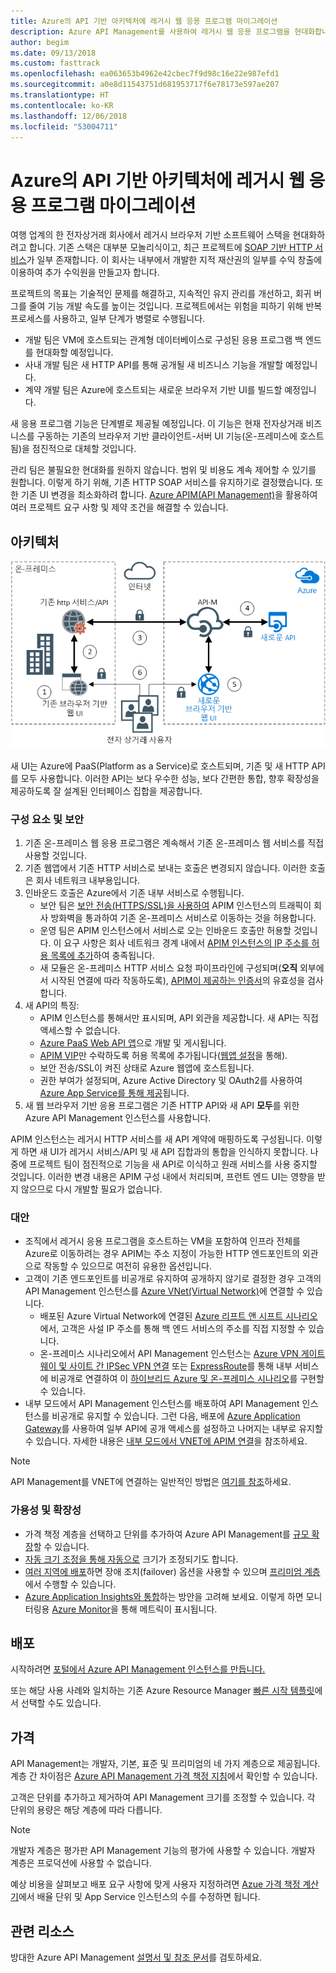 ```yaml
---
title: Azure의 API 기반 아키텍처에 레거시 웹 응용 프로그램 마이그레이션
description: Azure API Management를 사용하여 레거시 웹 응용 프로그램을 현대화합니다.
author: begim
ms.date: 09/13/2018
ms.custom: fasttrack
ms.openlocfilehash: ea063653b4962e42cbec7f9d98c16e22e987efd1
ms.sourcegitcommit: a0e8d11543751d681953717f6e78173e597ae207
ms.translationtype: HT
ms.contentlocale: ko-KR
ms.lasthandoff: 12/06/2018
ms.locfileid: "53004711"
---
```

# <a name="migrating-a-legacy-web-application-to-an-api-based-architecture-on-azure"></a>Azure의 API 기반 아키텍처에 레거시 웹 응용 프로그램 마이그레이션

여행 업계의 한 전자상거래 회사에서 레거시 브라우저 기반 소프트웨어 스택을 현대화하려고 합니다. 기존 스택은 대부분 모놀리식이고, 최근 프로젝트에 [SOAP 기반 HTTP 서비스][soap]가 일부 존재합니다. 이 회사는 내부에서 개발한 지적 재산권의 일부를 수익 창출에 이용하여 추가 수익원을 만들고자 합니다.

프로젝트의 목표는 기술적인 문제를 해결하고, 지속적인 유지 관리를 개선하고, 회귀 버그를 줄여 기능 개발 속도를 높이는 것입니다. 프로젝트에서는 위험을 피하기 위해 반복 프로세스를 사용하고, 일부 단계가 병렬로 수행됩니다.

* 개발 팀은 VM에 호스트되는 관계형 데이터베이스로 구성된 응용 프로그램 백 엔드를 현대화할 예정입니다.
* 사내 개발 팀은 새 HTTP API를 통해 공개될 새 비즈니스 기능을 개발할 예정입니다.
* 계약 개발 팀은 Azure에 호스트되는 새로운 브라우저 기반 UI를 빌드할 예정입니다.

새 응용 프로그램 기능은 단계별로 제공될 예정입니다. 이 기능은 현재 전자상거래 비즈니스를 구동하는 기존의 브라우저 기반 클라이언트-서버 UI 기능(온-프레미스에 호스트됨)을 점진적으로 대체할 것입니다.

관리 팀은 불필요한 현대화를 원하지 않습니다. 범위 및 비용도 계속 제어할 수 있기를 원합니다. 이렇게 하기 위해, 기존 HTTP SOAP 서비스를 유지하기로 결정했습니다. 또한 기존 UI 변경을 최소화하려 합니다. [Azure APIM(API Management)][apim]을 활용하여 여러 프로젝트 요구 사항 및 제약 조건을 해결할 수 있습니다.

## <a name="architecture"></a>아키텍처

![아키텍처 다이어그램][architecture]

새 UI는 Azure에 PaaS(Platform as a Service)로 호스트되며, 기존 및 새 HTTP API를 모두 사용합니다. 이러한 API는 보다 우수한 성능, 보다 간편한 통합, 향후 확장성을 제공하도록 잘 설계된 인터페이스 집합을 제공합니다.

### <a name="components-and-security"></a>구성 요소 및 보안

1. 기존 온-프레미스 웹 응용 프로그램은 계속해서 기존 온-프레미스 웹 서비스를 직접 사용할 것입니다.
2. 기존 웹앱에서 기존 HTTP 서비스로 보내는 호출은 변경되지 않습니다. 이러한 호출은 회사 네트워크 내부용입니다.
3. 인바운드 호출은 Azure에서 기존 내부 서비스로 수행됩니다.
    * 보안 팀은 [보안 전송(HTTPS/SSL)을 사용하여][apim-ssl] APIM 인스턴스의 트래픽이 회사 방화벽을 통과하여 기존 온-프레미스 서비스로 이동하는 것을 허용합니다.
    * 운영 팀은 APIM 인스턴스에서 서비스로 오는 인바운드 호출만 허용할 것입니다. 이 요구 사항은 회사 네트워크 경계 내에서 [APIM 인스턴스의 IP 주소를 허용 목록에 추가][apim-whitelist-ip]하여 충족됩니다.
    * 새 모듈은 온-프레미스 HTTP 서비스 요청 파이프라인에 구성되며(**오직** 외부에서 시작된 연결에 따라 작동하도록), [APIM이 제공하는 인증서][apim-mutualcert-auth]의 유효성을 검사합니다.
1. 새 API의 특징:
    * APIM 인스턴스를 통해서만 표시되며, API 외관을 제공합니다. 새 API는 직접 액세스할 수 없습니다.
    * [Azure PaaS Web API 앱][azure-api-apps]으로 개발 및 게시됩니다.
    * [APIM VIP][apim-faq-vip]만 수락하도록 허용 목록에 추가됩니다([웹앱 설정][azure-appservice-ip-restrict]을 통해).
    * 보안 전송/SSL이 켜진 상태로 Azure 웹앱에 호스트됩니다.
    * 권한 부여가 설정되며, Azure Active Directory 및 OAuth2를 사용하여 [Azure App Service를 통해 제공][azure-appservice-auth]됩니다.
2. 새 웹 브라우저 기반 응용 프로그램은 기존 HTTP API와 새 API **모두**를 위한 Azure API Management 인스턴스를 사용합니다.

APIM 인스턴스는 레거시 HTTP 서비스를 새 API 계약에 매핑하도록 구성됩니다. 이렇게 하면 새 UI가 레거시 서비스/API 및 새 API 집합과의 통합을 인식하지 못합니다. 나중에 프로젝트 팀이 점진적으로 기능을 새 API로 이식하고 원래 서비스를 사용 중지할 것입니다. 이러한 변경 내용은 APIM 구성 내에서 처리되며, 프런트 엔드 UI는 영향을 받지 않으므로 다시 개발할 필요가 없습니다.

### <a name="alternatives"></a>대안

* 조직에서 레거시 응용 프로그램을 호스트하는 VM을 포함하여 인프라 전체를 Azure로 이동하려는 경우 APIM는 주소 지정이 가능한 HTTP 엔드포인트의 외관으로 작동할 수 있으므로 여전히 유용한 옵션입니다.
* 고객이 기존 엔드포인트를 비공개로 유지하여 공개하지 않기로 결정한 경우 고객의 API Management 인스턴스를 [Azure VNet(Virtual Network)][azure-vnet]에 연결할 수 있습니다.
  * 배포된 Azure Virtual Network에 연결된 [Azure 리프트 앤 시프트 시나리오][azure-vm-lift-shift]에서, 고객은 사설 IP 주소를 통해 백 엔드 서비스의 주소를 직접 지정할 수 있습니다.
  * 온-프레미스 시나리오에서 API Management 인스턴스는 [Azure VPN 게이트웨이 및 사이트 간 IPSec VPN 연결][azure-vpn] 또는 [ExpressRoute][azure-er]를 통해 내부 서비스에 비공개로 연결하여 이 [하이브리드 Azure 및 온-프레미스 시나리오][azure-hybrid]를 구현할 수 있습니다.
* 내부 모드에서 API Management 인스턴스를 배포하여 API Management 인스턴스를 비공개로 유지할 수 있습니다. 그런 다음, 배포에 [Azure Application Gateway][azure-appgw]를 사용하여 일부 API에 공개 액세스를 설정하고 나머지는 내부로 유지할 수 있습니다. 자세한 내용은 [내부 모드에서 VNET에 APIM 연결][apim-vnet-internal]을 참조하세요.

> [!NOTE]
> API Management를 VNET에 연결하는 일반적인 방법은 [여기를 참조][apim-vnet]하세요.

### <a name="availability-and-scalability"></a>가용성 및 확장성

* 가격 책정 계층을 선택하고 단위를 추가하여 Azure API Management를 [규모 확장][apim-scaleout]할 수 있습니다.
* [자동 크기 조정을 통해 자동으로][apim-autoscale] 크기가 조정되기도 합니다.
* [여러 지역에 배포][apim-multi-regions]하면 장애 조치(failover) 옵션을 사용할 수 있으며 [프리미엄 계층][apim-pricing]에서 수행할 수 있습니다.
* [Azure Application Insights와 통합][azure-apim-ai]하는 방안을 고려해 보세요. 이렇게 하면 모니터링용 [Azure Monitor][azure-mon]을 통해 메트릭이 표시됩니다.

## <a name="deployment"></a>배포

시작하려면 [포털에서 Azure API Management 인스턴스를 만듭니다.][apim-create]

또는 해당 사용 사례와 일치하는 기존 Azure Resource Manager [빠른 시작 템플릿][azure-quickstart-templates-apim]에서 선택할 수도 있습니다.

## <a name="pricing"></a>가격

API Management는 개발자, 기본, 표준 및 프리미엄의 네 가지 계층으로 제공됩니다. 계층 간 차이점은 [Azure API Management 가격 책정 지침][apim-pricing]에서 확인할 수 있습니다.

고객은 단위를 추가하고 제거하여 API Management 크기를 조정할 수 있습니다. 각 단위의 용량은 해당 계층에 따라 다릅니다.

> [!NOTE]
> 개발자 계층은 평가판 API Management 기능의 평가에 사용할 수 있습니다. 개발자 계층은 프로덕션에 사용할 수 없습니다.

예상 비용을 살펴보고 배포 요구 사항에 맞게 사용자 지정하려면 [Azue 가격 책정 계산기][pricing-calculator]에서 배율 단위 및 App Service 인스턴스의 수를 수정하면 됩니다.

## <a name="related-resources"></a>관련 리소스

방대한 Azure API Management [설명서 및 참조 문서][apim]를 검토하세요.


<!-- links -->
[architecture]: ./media/architecture-apim-api-scenario.png
[apim-create]: /azure/api-management/get-started-create-service-instance
[apim-git]: /azure/api-management/api-management-configuration-repository-git
[apim-multi-regions]: /azure/api-management/api-management-howto-deploy-multi-region
[apim-autoscale]: /azure/api-management/api-management-howto-autoscale
[apim-scaleout]: /azure/api-management/upgrade-and-scale
[azure-apim-ai]: /azure/api-management/api-management-howto-app-insights
[azure-ai]: /azure/application-insights/
[azure-mon]: /azure/monitoring-and-diagnostics/monitoring-overview
[azure-appgw]: /azure/application-gateway/application-gateway-introduction
[apim-vnet-internal]: /azure/api-management/api-management-howto-integrate-internal-vnet-appgateway
[apim-vnet]: /azure/api-management/api-management-using-with-vnet
[azure-hybrid]: /azure/architecture/reference-architectures/hybrid-networking/
[azure-er]: /azure/expressroute/expressroute-introduction
[azure-vpn]: /azure/vpn-gateway/vpn-gateway-howto-site-to-site-resource-manager-portal
[azure-vnet]: /azure/virtual-network/virtual-networks-overview
[azure-appservice-auth]: /azure/app-service/app-service-authentication-overview#identity-providers
[apim-faq-vip]: /azure/api-management/api-management-faq#is-the-api-management-gateway-ip-address-constant-can-i-use-it-in-firewall-rules
[azure-appservice-ip-restrict]: /azure/app-service/app-service-ip-restrictions
[azure-api-apps]: /azure/app-service/
[apim-ssl]: /azure/api-management/api-management-howto-manage-protocols-ciphers
[apim-mutualcert-auth]: /azure/api-management/api-management-howto-mutual-certificates
[apim-whitelist-ip]: /azure/api-management/api-management-faq#is-the-api-management-gateway-ip-address-constant-can-i-use-it-in-firewall-rules
[anti-corruption-layer-pattern]: /azure/architecture/patterns/anti-corruption-layer
[apim]: /azure/api-management/api-management-key-concepts
[apim-api-design-guidance]: /azure/architecture/best-practices/api-design
[visualstudio-youtube-solid-design]: https://youtu.be/agkWYPUcLpg
[azure-vm-lift-shift]: https://azure.microsoft.com/resources/azure-virtual-datacenter-lift-and-shift-guide/
[standard-pricing-calc]: https://azure.com/e/
[premium-pricing-calc]: https://azure.com/e/
[apim-pricing]: https://azure.microsoft.com/pricing/details/api-management/
[azure-quickstart-templates-apim]: https://azure.microsoft.com/resources/templates/?term=API+Management&pageNumber=1
[soap]: https://en.wikipedia.org/wiki/SOAP
[pricing-calculator]: https://azure.com/e/0e916a861fac464db61342d378cc0bd6
